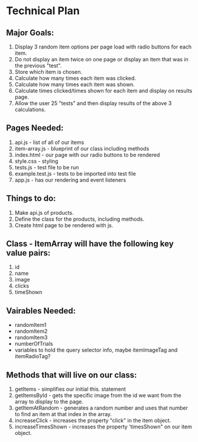 # Technical Plan

## Major Goals:

1. Display 3 random item options per page load with radio buttons for each item.
2. Do not display an item twice on one page or display an item that was in the previous "test".
3. Store which item is chosen.
4. Calculate how many times each item was clicked.
5. Calculate how many times each item was shown.
6. Calculate times clicked/times shown for each item and display on results page.
7. Allow the user 25 "tests" and then display results of the above 3 calculations.

## Pages Needed:

1. api.js - list of all of our items
2. item-array.js - blueprint of our class including methods
3. index.html - our page with our radio buttons to be rendered
4. style.css - styling
5. tests.js - test file to be run
6. example.test.js - tests to be imported into test file
7. app.js - has our rendering and event listeners

## Things to do:

1. Make api.js of products.
2. Define the class for the products, including methods.
3. Create html page to be rendered with js.

## Class - ItemArray will have the following key value pairs:
1. id
2. name
3. image
4. clicks
5. timeShown

## Vairables Needed: 
* randomItem1
* randomItem2
* randomItem3
* numberOfTrials
* variables to hold the query selector info, maybe itemImageTag and itemRadioTag?

## Methods that will live on our class:

1. getItems - simplifies our initial this. statement
2. getItemsById - gets the specific image from the id we want from the array to display to the page.
3. getItemAtRandom - generates a random number and uses that number to find an item at that index in the array.
4. increaseClick - increases the property "click" in the item object.
5. increaseTimesShown - increases the property 'timesShown" on our item object.


